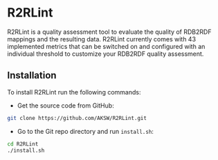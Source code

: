 R2RLint
====================

R2RLint is a quality assessment tool to evaluate the quality of RDB2RDF mappings and the resulting data. R2RLint currently comes with 43 implemented metrics that can be switched on and configured with an individual threshold to customize your RDB2RDF quality assessment.

## Installation

To install R2RLint run the following commands:

* Get the source code from GitHub:
```bash
git clone https://github.com/AKSW/R2RLint.git
```
* Go to the Git repo directory and run `install.sh`:
```bash
cd R2RLint
./install.sh
```
